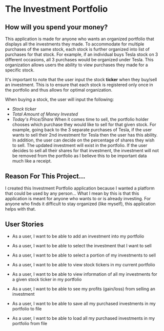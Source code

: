 # The Investment Portfolio

## How will you spend your money? 

This application is made for anyone who wants an organized portfolio that displays all the investments they made. 
To accommodate for multiple purchases of the same stock, each stock is further organized into list of purchases for that 
stock. For example, if an individual buys Tesla stock on 3 different occasions, all 3 purchases would be organized 
under Tesla. This organization allows users the ability to view purchases they made for a specific stock. 

It's important to note that the user input the stock **ticker** when they buy/sell an investment. This is to ensure 
that each stock is registered only once in the portfolio and thus allows for optimal organization. 

When buying a stock, the user will input the following:
- *Stock ticker*
- *Total Amount of Money Invested*
- *Today's Price/Share*
When it comes time to sell, the portfolio holder chooses which purchase they would like to sell for that given stock. 
For example, going back to the 3 separate purchases of Tesla, if the user wants to sell their 2nd investment for Tesla
then the user has this ability. In addition, the user can decide on the percentage of shares they wish to sell. The 
updated investment will exist in the portfolio. If the user decides to sell all their shares for that investment,
the investment will not be removed from the portfolio as I believe this to be important data much like a receipt. 


## Reason For This Project... 

I created this Investment Portfolio application because I wanted a platform that could be used by any person... 
What I mean by this is that this application is meant for anyone who wants to or is already investing. For anyone who 
finds it difficult to stay organized (like myself), this application helps with that. 


## User Stories 
- As a user, I want to be able to add an investment into my portfolio 
- As a user, I want to be able to select the investment that I want to sell 
- As a user, I want to be able to select a portion of my investments to sell 
- As a user, I want to be able to view stock tickers in my current portfolio 
- As a user, I want to be able to view information of all my investments for a given stock ticker in my portfolio 
- As a user, I want to be able to see my profits (gain/loss) from selling an investment 

- As a user, I want to be able to save all my purchased investments in my portfolio to file 
- As a user, I want to be able to load all my purchased investments in my portfolio from file 


